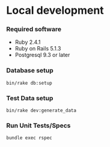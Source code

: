 # Local development

### Required software

* Ruby 2.4.1
* Ruby on Rails 5.1.3
* Postgresql 9.3 or later

### Database setup

```shell
bin/rake db:setup
```

### Test Data setup

```shell
bin/rake dev:generate_data
```

### Run Unit Tests/Specs

```shell
bundle exec rspec
```
